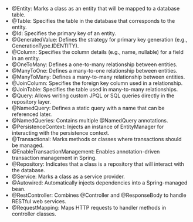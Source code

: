 - @Entity: Marks a class as an entity that will be mapped to a database table.
- @Table: Specifies the table in the database that corresponds to the entity.
- @Id: Specifies the primary key of an entity.
- @GeneratedValue: Defines the strategy for primary key generation (e.g., GenerationType.IDENTITY).
- @Column: Specifies the column details (e.g., name, nullable) for a field in an entity.
- @OneToMany: Defines a one-to-many relationship between entities.
- @ManyToOne: Defines a many-to-one relationship between entities.
- @ManyToMany: Defines a many-to-many relationship between entities.
- @JoinColumn: Specifies the foreign key column used in a relationship.
- @JoinTable: Specifies the table used in many-to-many relationships.
- @Query: Allows writing custom JPQL or SQL queries directly in the repository layer.
- @NamedQuery: Defines a static query with a name that can be referenced later.
- @NamedQueries: Contains multiple @NamedQuery annotations.
- @PersistenceContext: Injects an instance of EntityManager for interacting with the persistence context.
- @Transactional: Marks methods or classes where transactions should be managed.
- @EnableTransactionManagement: Enables annotation-driven transaction management in Spring.
- @Repository: Indicates that a class is a repository that will interact with the database.
- @Service: Marks a class as a service provider.
- @Autowired: Automatically injects dependencies into a Spring-managed bean.
- @RestController: Combines @Controller and @ResponseBody to handle RESTful web services.
- @RequestMapping: Maps HTTP requests to handler methods in controller classes.